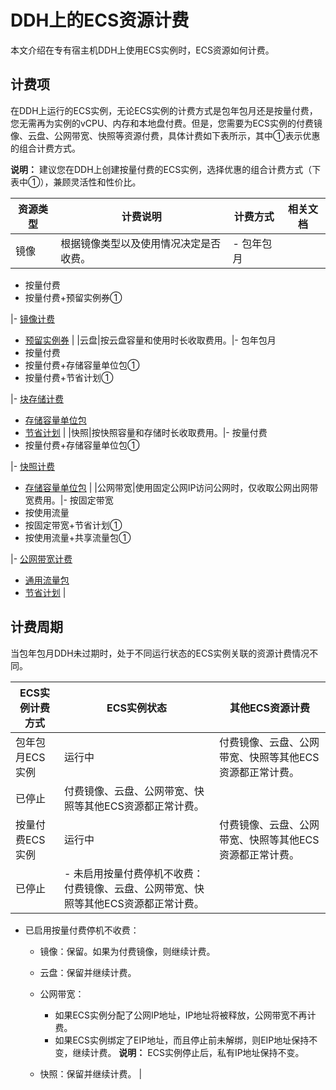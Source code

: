 # DDH上的ECS资源计费

本文介绍在专有宿主机DDH上使用ECS实例时，ECS资源如何计费。

## 计费项

在DDH上运行的ECS实例，无论ECS实例的计费方式是包年包月还是按量付费，您无需再为实例的vCPU、内存和本地盘付费。但是，您需要为ECS实例的付费镜像、云盘、公网带宽、快照等资源付费，具体计费如下表所示，其中①表示优惠的组合计费方式。

**说明：** 建议您在DDH上创建按量付费的ECS实例，选择优惠的组合计费方式（下表中①），兼顾灵活性和性价比。

|资源类型|计费说明|计费方式|相关文档|
|----|----|----|----|
|镜像|根据镜像类型以及使用情况决定是否收费。|-   包年包月
-   按量付费
-   按量付费+预留实例券①

|-   [镜像计费](/intl.zh-CN/产品计费/计费项/镜像计费.md)
-   [预留实例券](/intl.zh-CN/产品计费/计费方式/预留实例券.md) |
|云盘|按云盘容量和使用时长收取费用。|-   包年包月
-   按量付费
-   按量付费+存储容量单位包①
-   按量付费+节省计划①

|-   [块存储计费](/intl.zh-CN/产品计费/计费项/块存储计费.md)
-   [存储容量单位包](/intl.zh-CN/产品计费/计费方式/存储容量单位包.md)
-   [节省计划](/intl.zh-CN/产品计费/计费方式/节省计划.md) |
|快照|按快照容量和存储时长收取费用。|-   按量付费
-   按量付费+存储容量单位包①

|-   [快照计费](/intl.zh-CN/产品计费/计费项/快照计费.md)
-   [存储容量单位包](/intl.zh-CN/产品计费/计费方式/存储容量单位包.md) |
|公网带宽|使用固定公网IP访问公网时，仅收取公网出网带宽费用。|-   按固定带宽
-   按使用流量
-   按固定带宽+节省计划①
-   按使用流量+共享流量包①

|-   [公网带宽计费](/intl.zh-CN/产品计费/计费项/公网带宽计费.md)
-   [通用流量包](/intl.zh-CN/.md)
-   [节省计划](/intl.zh-CN/产品计费/计费方式/节省计划.md) |

## 计费周期

当包年包月DDH未过期时，处于不同运行状态的ECS实例关联的资源计费情况不同。

|ECS实例计费方式|ECS实例状态|其他ECS资源计费|
|---------|-------|---------|
|包年包月ECS实例|运行中|付费镜像、云盘、公网带宽、快照等其他ECS资源都正常计费。|
|已停止|付费镜像、云盘、公网带宽、快照等其他ECS资源都正常计费。|
|按量付费ECS实例|运行中|付费镜像、云盘、公网带宽、快照等其他ECS资源都正常计费。|
|已停止|-   未启用按量付费停机不收费：付费镜像、云盘、公网带宽、快照等其他ECS资源都正常计费。
-   已启用按量付费停机不收费：
    -   镜像：保留。如果为付费镜像，则继续计费。
    -   云盘：保留并继续计费。
    -   公网带宽：

        -   如果ECS实例分配了公网IP地址，IP地址将被释放，公网带宽不再计费。
        -   如果ECS实例绑定了EIP地址，而且停止前未解绑，则EIP地址保持不变，继续计费。
**说明：** ECS实例停止后，私有IP地址保持不变。

    -   快照：保留并继续计费。 |

